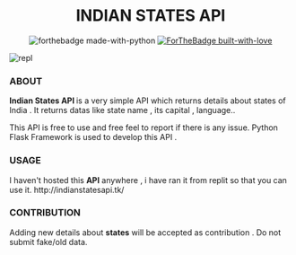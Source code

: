 <!--HEADING-->
<h1 align="center"> INDIAN STATES API </h1>
<!--HEADING ICON-->
<p align="center"><a><img src="http://ForTheBadge.com/images/badges/made-with-python.svg" alt="forthebadge made-with-python"></a>
<a href="https://GitHub.com/Naereen/"><img src="http://ForTheBadge.com/images/badges/built-with-love.svg" alt="ForTheBadge built-with-love"></a></p>
<p href="replit.com" ><img src="https://img.shields.io/badge/RUNNING%20ON-REPLIT-lightgrey" alt="repl"> </p>

<h3> ABOUT  </h3>
<h><b>Indian States API </b> is a very simple API which returns details about states of India . It returns datas like state name , its capital , language..

<h>This API is free to use and free feel to report if there is any issue.</h>
<h>Python Flask Framework is used to develop this API .

<h3> USAGE </h3>
  <h>I haven't hosted this <b>API</b> anywhere , i have ran it from replit so that you can use it. http://indianstatesapi.tk/ </h>
<h3> CONTRIBUTION </h3>
  <h>Adding new details about <b>states</b> will be accepted as contribution . Do not submit fake/old data.  </h>
    

<!--![Repl.it](https://img.shields.io/badge/Repl.it-%230D101E.svg?style=for-the-badge&logo=replit&logoColor=white)
